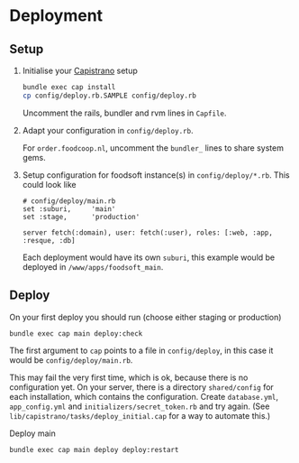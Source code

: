 Deployment
=========

Setup
-----

1. Initialise your [Capistrano](http://capistranorb.com/) setup

      ```sh
      bundle exec cap install
      cp config/deploy.rb.SAMPLE config/deploy.rb
      ```

   Uncomment the rails, bundler and rvm lines in `Capfile`.

2. Adapt your configuration in `config/deploy.rb`.

   For `order.foodcoop.nl`, uncomment the `bundler_` lines to share system gems.


3. Setup configuration for foodsoft instance(s) in `config/deploy/*.rb`. This could look like

     ```
     # config/deploy/main.rb
     set :suburi,     'main'
     set :stage,      'production'

     server fetch(:domain), user: fetch(:user), roles: [:web, :app, :resque, :db]
     ```

   Each deployment would have its own `suburi`, this example would be deployed
   in `/www/apps/foodsoft_main`.


Deploy
------

On your first deploy you should run (choose either staging or production)

    bundle exec cap main deploy:check

The first argument to `cap` points to a file in `config/deploy`, in this case
it would be `config/deploy/main.rb`.

This may fail the very first time, which is ok, because there is no configuration yet.
On your server, there is a directory `shared/config` for each installation,
which contains the configuration. Create `database.yml`, `app_config.yml` and
`initializers/secret_token.rb` and try again.  (See
`lib/capistrano/tasks/deploy_initial.cap` for a way to automate this.)

Deploy main

    bundle exec cap main deploy deploy:restart

